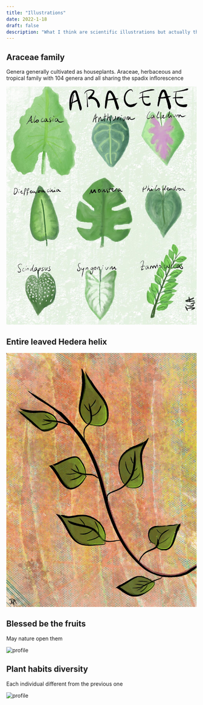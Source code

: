 ```yaml
---
title: "Illustrations"
date: 2022-1-18
draft: false
description: "What I think are scientific illustrations but actually they are random drawings about nature"
---
```


## Araceae family
Genera generally cultivated as houseplants. Araceae, herbaceous and tropical family with 104 genera and all sharing the spadix inflorescence

![profile](/img/Araceae.jpg)

## Entire leaved Hedera helix 

![profile](/img/Hedera.jpg)

## Blessed be the fruits

May nature open them

![profile](/img/Strawberry.PNG)

## Plant habits diversity

Each individual different from the previous one

![profile](/img/PlantHabits.png)
